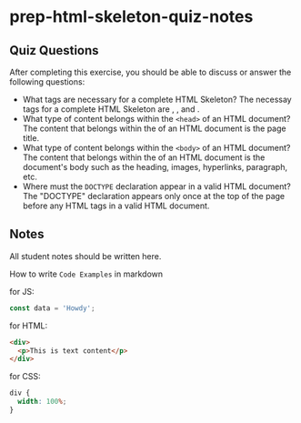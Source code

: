# prep-html-skeleton-quiz-notes

## Quiz Questions

After completing this exercise, you should be able to discuss or answer the following questions:

- What tags are necessary for a complete HTML Skeleton?
  The necessay tags for a complete HTML Skeleton are <html>, <head>, and <body>.
- What type of content belongs within the `<head>` of an HTML document?
  The content that belongs within the <head> of an HTML document is the page title.
- What type of content belongs within the `<body>` of an HTML document?
  The content that belongs within the <body> of an HTML document is the document's body such as the heading, images, hyperlinks, paragraph, etc.
- Where must the `DOCTYPE` declaration appear in a valid HTML document?
  The "DOCTYPE" declaration appears only once at the top of the page before any HTML tags in a valid HTML document.

## Notes

All student notes should be written here.

How to write `Code Examples` in markdown

for JS:

```javascript
const data = 'Howdy';
```

for HTML:

```html
<div>
  <p>This is text content</p>
</div>
```

for CSS:

```css
div {
  width: 100%;
}
```
